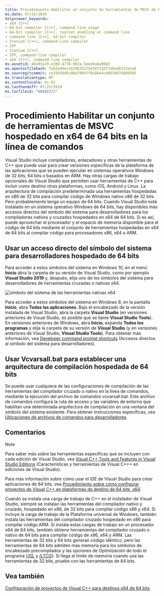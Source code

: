 ```yaml
---
title: Procedimiento Habilitar un conjunto de herramientas de MSVC de 64 bits en la línea de comandos
ms.date: 07/24/2019
helpviewer_keywords:
- x64 [C++]
- 64-bit compiler [C++], command line usage
- 64-bit compiler [C++], toolset enabling at command line
- command line [C++], 64-bit compiler
- Itanium [C++], command-line compiler
- IPF
- Itanium [C++]
- IPF, command-line compiler
- x64 [C++], command-line compiler
ms.assetid: 4da93a19-e20d-4778-902a-5eee9a6a90b5
ms.openlocfilehash: fa02e49ecc820835275e50f116f7abed8133e1a8
ms.sourcegitcommit: ce3393846c86e7905ff0c86e4cd6610476809585
ms.translationtype: MT
ms.contentlocale: es-ES
ms.lasthandoff: 07/25/2019
ms.locfileid: "68492272"
---
```

# <a name="how-to-enable-a-64-bit-x64-hosted-msvc-toolset-on-the-command-line"></a>Procedimiento Habilitar un conjunto de herramientas de MSVC hospedado en x64 de 64 bits en la línea de comandos

Visual Studio incluye compiladores, enlazadores y otras herramientas de C++ que puede usar para crear versiones específicas de la plataforma de las aplicaciones que se pueden ejecutar en sistemas operativos Windows de 32 bits, 64 bits o basados en ARM. Hay otras cargas de trabajo opcionales de Visual Studio que permiten usar herramientas de C++ para incluir como destino otras plataformas, como iOS, Android y Linux. La arquitectura de compilación predeterminada usa herramientas hospedadas en x86 de 32 bits para compilar código de Windows nativo x86 de 32 bits. Pero probablemente tenga un equipo de 64 bits. Cuando Visual Studio está instalado en un sistema operativo Windows de 64 bits, hay disponibles más accesos directos del símbolo del sistema para desarrolladores para los compiladores nativos y cruzados hospedados en x64 de 64 bits. Si es así, puede aprovechar el procesador y el espacio de memoria disponible para el código de 64 bits mediante el conjunto de herramientas hospedadas en x64 de 64 bits al compilar código para procesadores x86, x64 o ARM.

## <a name="use-a-64-bit-hosted-developer-command-prompt-shortcut"></a>Usar un acceso directo del símbolo del sistema para desarrolladores hospedado de 64 bits

 Para acceder a estos símbolos del sistema en Windows 10, en el menú **Inicio** abra la carpeta de su versión de Visual Studio, como por ejemplo **Visual Studio 2019** y, después, elija uno de los símbolos del sistema para desarrolladores de herramientas cruzadas o nativas x64. 

![símbolo del sistema de las herramientas nativas x64](media/x64-native-tools-command-prompt.png "herramientas nativas x64 en el menú Inicio")

Para acceder a estos símbolos del sistema en Windows 8, en la pantalla **Inicio**, abra **Todas las aplicaciones**. Bajo el encabezado de la versión instalada de Visual Studio, abra la carpeta **Visual Studio** (en versiones anteriores de Visual Studio, es posible que se llame **Visual Studio Tools**). En versiones anteriores de Windows, abra **Inicio**, expanda **Todos los programas** y elija la carpeta de su versión de **Visual Studio** (y en versiones anteriores de Visual Studio,  **Visual Studio Tools**). Para obtener más información, vea [Developer command prompt shortcuts](building-on-the-command-line.md#developer_command_prompt_shortcuts) (Accesos directos al símbolo del sistema para desarrolladores).

## <a name="use-vcvarsallbat-to-set-a-64-bit-hosted-build-architecture"></a>Usar Vcvarsall.bat para establecer una arquitectura de compilación hospedada de 64 bits

Se puede usar cualquiera de las configuraciones de compilación de las herramientas del compilador cruzado o nativo en la línea de comandos, mediante la ejecución del archivo de comandos vcvarsall.bat. Este archivo de comandos configura la ruta de acceso y las variables de entorno que habilitan una determinada arquitectura de compilación en una ventana del símbolo del sistema existente. Para obtener instrucciones específicas, vea [Ubicaciones de archivos de comandos para desarrolladores](building-on-the-command-line.md#developer_command_file_locations).

## <a name="remarks"></a>Comentarios

> [!NOTE]
> Para saber más sobre las herramientas específicas que se incluyen con cada edición de Visual Studio, vea [Visual C++ Tools and Features in Visual Studio Editions](../overview/visual-cpp-tools-and-features-in-visual-studio-editions.md) (Características y herramientas de Visual C+++ en ediciones de Visual Studio).
>
> Para más información sobre cómo usar el IDE de Visual Studio para crear aplicaciones de 64 bits, vea [Procedimiento sobre cómo configurar proyectos de Visual C++ en plataformas de destino de 64 bits, x64](how-to-configure-visual-cpp-projects-to-target-64-bit-platforms.md).

Cuando se instala una carga de trabajo de C++ en el instalador de Visual Studio, siempre se instalan las herramientas del compilador nativo y cruzado, hospedado en x86, de 32 bits para compilar código x86 y x64. Si incluye la carga de trabajo de la Plataforma universal de Windows, también instala las herramientas del compilador cruzado hospedado en x86 para compilar código ARM. Si instala estas cargas de trabajo en un procesador x64 de 64 bits, también obtiene herramientas del compilador cruzado o nativo de 64 bits para compilar código de x86, x64 y ARM. Las herramientas de 32 bits y 64 bits generan código idéntico, pero las herramientas de 64 bits admiten más memoria para los símbolos de encabezado precompilados y las opciones de Optimización de todo el programa ([/GL](reference/gl-whole-program-optimization.md) y [/LTCG](reference/ltcg-link-time-code-generation.md)). Si llega al límite de memoria cuando usa las herramientas de 32 bits, pruebe con las herramientas de 64 bits.

## <a name="see-also"></a>Vea también

[Configuración de proyectos de Visual C++ para destinos x64 de 64 bits](configuring-programs-for-64-bit-visual-cpp.md)<br/>
